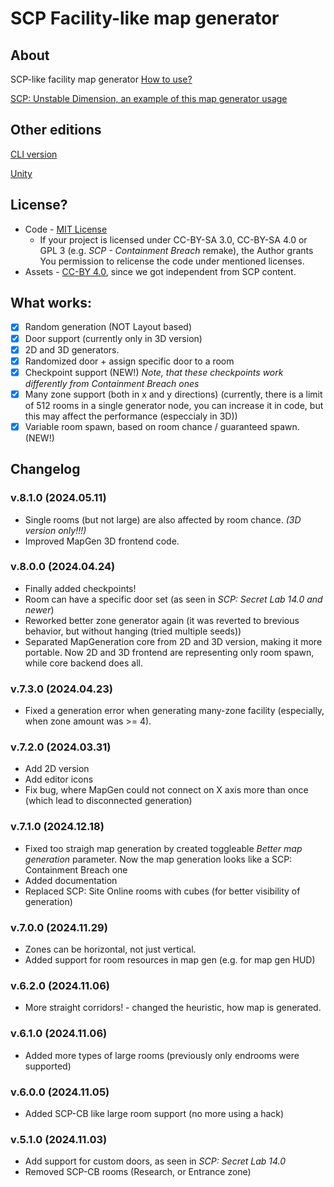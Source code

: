 # SCP Facility-like map generator
## About

SCP-like facility map generator
[How to use?](/docs/how_to_use.md)

[SCP: Unstable Dimension, an example of this map generator usage](https://github.com/Yni-Viar/scp-unstable-dimension)

## Other editions

[CLI version](https://github.com/Yni-Viar/scp-mapgen-cli)



[Unity](https://github.com/Yni-Viar/Yni-Viar/blob/main/scp-mapgen-on-unity.md)


## License?
- Code - [MIT License](/LICENSE.MIT)
  - If your project is licensed under CC-BY-SA 3.0, CC-BY-SA 4.0 or GPL 3 (e.g. *SCP - Containment Breach* remake), the Author grants You permission to relicense the code under mentioned licenses.
- Assets - [CC-BY 4.0](/LICENSE.ASSETS), since we got independent from SCP content.

## What works:
- [x] Random generation (NOT Layout based)
- [x] Door support (currently only in 3D version)
- [x] 2D and 3D generators.
- [x] Randomized door + assign specific door to a room
- [x] Checkpoint support (NEW!) *Note, that these checkpoints work differently from Containment Breach ones*
- [x] Many zone support (both in x and y directions) (currently, there is a limit of 512 rooms in a single generator node, you can increase it in code, but this may affect the performance (especcialy in 3D))
- [x] Variable room spawn, based on room chance / guaranteed spawn.  (NEW!)

## Changelog
### v.8.1.0 (2024.05.11)
- Single rooms (but not large) are also affected by room chance. *(3D version only!!!)*
- Improved MapGen 3D frontend code.
### v.8.0.0 (2024.04.24)
- Finally added checkpoints!
- Room can have a specific door set (as seen in *SCP: Secret Lab 14.0 and newer*)
- Reworked better zone generator again (it was reverted to brevious behavior, but without hanging (tried multiple seeds))
- Separated MapGeneration core from 2D and 3D version, making it more portable. Now 2D and 3D frontend are representing only room spawn, while core backend does all.
### v.7.3.0 (2024.04.23)
- Fixed a generation error when generating many-zone facility (especially, when zone amount was >= 4).
### v.7.2.0 (2024.03.31)
- Add 2D version
- Add editor icons
- Fix bug, where MapGen could not connect on X axis more than once (which lead to disconnected generation)
### v.7.1.0 (2024.12.18)
- Fixed too straigh map generation by created toggleable *Better map generation* parameter. Now the map generation looks like a SCP: Containment Breach one
- Added documentation
- Replaced SCP: Site Online rooms with cubes (for better visibility of generation)
### v.7.0.0 (2024.11.29)
- Zones can be horizontal, not just vertical.
- Added support for room resources in map gen (e.g. for map gen HUD)
### v.6.2.0 (2024.11.06)
- More straight corridors! - changed the heuristic, how map is generated.
### v.6.1.0 (2024.11.06)
- Added more types of large rooms (previously only endrooms were supported)
### v.6.0.0 (2024.11.05)
- Added SCP-CB like large room support (no more using a hack)
### v.5.1.0 (2024.11.03)
- Add support for custom doors, as seen in *SCP: Secret Lab 14.0*
- Removed SCP-CB rooms (Research, or Entrance zone)